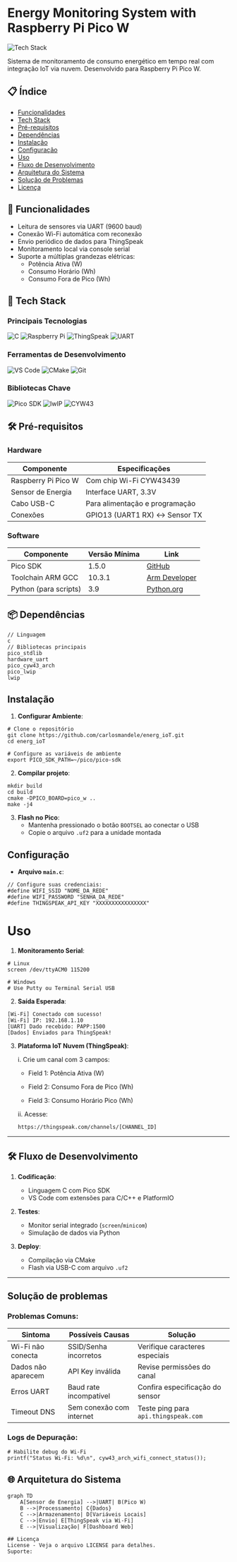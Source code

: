 # Energy Monitoring System with Raspberry Pi Pico W

![Tech Stack](https://img.shields.io/badge/tech_stack-C%20|%20Pico%20W%20|%20ThingSpeak%20|%20UART%20|%20lwIP-00979D?style=flat)

Sistema de monitoramento de consumo energético em tempo real com integração IoT via nuvem. Desenvolvido para Raspberry Pi Pico W.

## 📋 Índice
- [Funcionalidades](#-funcionalidades)
- [Tech Stack](#-tech-stack)
- [Pré-requisitos](#-pré-requisitos)
- [Dependências](#-dependências)
- [Instalação](#-instalação)
- [Configuração](#-configuração)
- [Uso](#-uso)
- [Fluxo de Desenvolvimento](#-fluxo-de-desenvolvimento)
- [Arquitetura do Sistema](#-arquitetura-do-sistema)
- [Solução de Problemas](#-solução-de-problemas)
- [Licença](#-licença)

## 🚀 Funcionalidades
- Leitura de sensores via UART (9600 baud)
- Conexão Wi-Fi automática com reconexão
- Envio periódico de dados para ThingSpeak
- Monitoramento local via console serial
- Suporte a múltiplas grandezas elétricas:
  - Potência Ativa (W)
  - Consumo Horário (Wh)
  - Consumo Fora de Pico (Wh)

## 🔧 Tech Stack
### Principais Tecnologias
![C](https://img.shields.io/badge/c-%2300599C.svg?style=for-the-badge&logo=c&logoColor=white)
![Raspberry Pi](https://img.shields.io/badge/Raspberry%20Pi%20Pico%20W-C51A4A?style=for-the-badge&logo=Raspberry-Pi&logoColor=white)
![ThingSpeak](https://img.shields.io/badge/ThingSpeak-00979D?style=for-the-badge&logo=thingspeak&logoColor=white)
![UART](https://img.shields.io/badge/Protocolo-UART-007ACC?style=for-the-badge)

### Ferramentas de Desenvolvimento
![VS Code](https://img.shields.io/badge/Editor-VS%20Code-007ACC?style=for-the-badge&logo=visual-studio-code)
![CMake](https://img.shields.io/badge/Build-CMake-064F8C?style=for-the-badge&logo=cmake)
![Git](https://img.shields.io/badge/Versionamento-Git-F05032?style=for-the-badge&logo=git)

### Bibliotecas Chave
![Pico SDK](https://img.shields.io/badge/SDK-Raspberry%20Pi%20Pico-FF3366?style=for-the-badge)
![lwIP](https://img.shields.io/badge/Network-lwIP-3A75BD?style=for-the-badge)
![CYW43](https://img.shields.io/badge/WiFi-CYW43%20Driver-00A98F?style=for-the-badge)

## 🛠 Pré-requisitos
### Hardware
| Componente               | Especificações                          |
|--------------------------|-----------------------------------------|
| Raspberry Pi Pico W      | Com chip Wi-Fi CYW43439                 |
| Sensor de Energia        | Interface UART, 3.3V                    |
| Cabo USB-C               | Para alimentação e programação          |
| Conexões                 | GPIO13 (UART1 RX) ↔ Sensor TX           |

### Software
| Componente               | Versão Mínima | Link                              |
|--------------------------|---------------|-----------------------------------|
| Pico SDK                 | 1.5.0         | [GitHub](https://github.com/raspberrypi/pico-sdk) |
| Toolchain ARM GCC        | 10.3.1        | [Arm Developer](https://developer.arm.com/) |
| Python (para scripts)    | 3.9           | [Python.org](https://www.python.org/) |

## 📦 Dependências
```
// Linguagem
c
// Bibliotecas principais
pico_stdlib
hardware_uart
pico_cyw43_arch
pico_lwip
lwip
````






## Instalação
1. **Configurar Ambiente**:

```
# Clone o repositório
git clone https://github.com/carlosmandele/energ_ioT.git
cd energ_ioT

# Configure as variáveis de ambiente
export PICO_SDK_PATH=~/pico/pico-sdk
```
2. **Compilar projeto**:

```
mkdir build
cd build
cmake -DPICO_BOARD=pico_w ..
make -j4
```
3. **Flash no Pico**:
   - Mantenha pressionado o botão `BOOTSEL` ao conectar o USB
   - Copie o arquivo `.uf2` para a unidade montada

## Configuração
- **Arquivo `main.c`**:

```
// Configure suas credenciais:
#define WIFI_SSID "NOME_DA_REDE"
#define WIFI_PASSWORD "SENHA_DA_REDE"
#define THINGSPEAK_API_KEY "XXXXXXXXXXXXXXXX"
```

# Uso

1. **Monitoramento Serial**:

```
# Linux
screen /dev/ttyACM0 115200

# Windows
# Use Putty ou Terminal Serial USB
```

2. **Saída Esperada**:

```
[Wi-Fi] Conectado com sucesso!
[Wi-Fi] IP: 192.168.1.10
[UART] Dado recebido: PAPP:1500
[Dados] Enviados para ThingSpeak!
```

3. **Plataforma IoT Nuvem (ThingSpeak)**:
   
   i. Crie um canal com 3 campos:
   
   - Field 1: Potência Ativa (W)

   - Field 2: Consumo Fora de Pico (Wh)

   - Field 3: Consumo Horário Pico (Wh)

   ii. Acesse:
   ```
   https://thingspeak.com/channels/[CHANNEL_ID]
   ```

---

## 🛠️ Fluxo de Desenvolvimento
1. **Codificação**:  
   - Linguagem C com Pico SDK  
   - VS Code com extensões para C/C++ e PlatformIO

2. **Testes**:  
   - Monitor serial integrado (`screen`/`minicom`)  
   - Simulação de dados via Python

3. **Deploy**:  
   - Compilação via CMake  
   - Flash via USB-C com arquivo `.uf2`
  
---
## Solução de problemas

### **Problemas Comuns**:
| Sintoma               | Possíveis Causas | Solução                              |
|--------------------------|---------------|-----------------------------------|
| Wi-Fi não conecta                 | SSID/Senha incorretos         | Verifique caracteres especiais |
| Dados não aparecem        | API Key inválida        | Revise permissões do canal |
| Erros UART    | Baud rate incompatível           | Confira especificação do sensor |
| Timeout DNS    | Sem conexão com internet           | Teste ping para `api.thingspeak.com` |

### **Logs de Depuração**:

```
# Habilite debug do Wi-Fi
printf("Status Wi-Fi: %d\n", cyw43_arch_wifi_connect_status());
```

## 🌐 Arquitetura do Sistema
```
graph TD
    A[Sensor de Energia] -->|UART| B(Pico W)
    B -->|Processamento| C{Dados}
    C -->|Armazenamento| D[Variáveis Locais]
    C -->|Envio| E[ThingSpeak via Wi-Fi]
    E -->|Visualização| F[Dashboard Web]

## Licença
License - Veja o arquivo LICENSE para detalhes.
Suporte:
